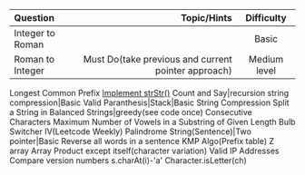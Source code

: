 Question | Topic/Hints | Difficulty
| :--- | ---: | :---:
Integer to Roman||Basic
Roman to Integer|Must Do(take previous and current pointer approach)|Medium level
Longest Common Prefix
[Implement strStr()](https://leetcode.com/problems/implement-strstr/)
Count and Say|recursion string compression|Basic
Valid Paranthesis|Stack|Basic
String Compression
Split a String in Balanced Strings|greedy(see code once)
Consecutive Characters
Maximum Number of Vowels in a Substring of Given Length
Bulb Switcher IV(Leetcode Weekly)
Palindrome String(Sentence)|Two pointer|Basic
Reverse all words in a sentence
KMP Algo(Prefix table)
Z array
Array Product except itself(character variation) 
Valid IP Addresses
Compare version numbers
s.charAt(i)-'a'
Character.isLetter(ch)
